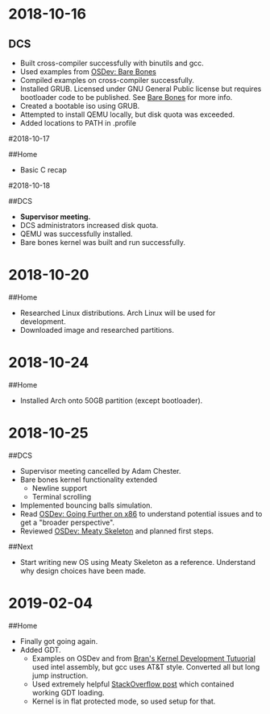 # 2018-10-16

## DCS

+ Built cross-compiler successfully with binutils and gcc.
+ Used examples from [OSDev: Bare Bones][1]
+ Compiled examples on cross-compiler successfully.
+ Installed GRUB. Licensed under GNU General Public license but requires bootloader code to be published. See [Bare Bones][1] for more info.
+ Created a bootable iso using GRUB.
+ Attempted to install QEMU locally, but disk quota was exceeded.
+ Added locations to PATH in .profile

[1]: https://wiki.osdev.org/Bare_Bones

#2018-10-17

##Home

+ Basic C recap

#2018-10-18

##DCS

+ **Supervisor meeting.**
+ DCS administrators increased disk quota.
+ QEMU was successfully installed.
+ Bare bones kernel was built and run successfully.

# 2018-10-20

##Home

+ Researched Linux distributions. Arch Linux will be used for development.
+ Downloaded image and researched partitions.

# 2018-10-24

##Home

+ Installed Arch onto 50GB partition (except bootloader).

# 2018-10-25

##DCS

+ Supervisor meeting cancelled by Adam Chester.
+ Bare bones kernel functionality extended
  + Newline support
  + Terminal scrolling
+ Implemented bouncing balls simulation.
+ Read [OSDev: Going Further on x86][2] to understand potential issues and to get a "broader perspective".
+ Reviewed [OSDev: Meaty Skeleton][3] and planned first steps.

[2]: https://wiki.osdev.org/Going_Further_on_x86
[3]: https://wiki.osdev.org/Meaty_Skeleton

##Next

+ Start writing new OS using Meaty Skeleton as a reference. Understand why design choices have been made.

# 2019-02-04

##Home

+ Finally got going again.
+ Added GDT.
  + Examples on OSDev and from [Bran's Kernel Development Tutuorial][4] used intel assembly, but gcc uses AT&T style. Converted all but long jump instruction.
  + Used extremely helpful [StackOverflow post][5] which contained working GDT loading.
  + Kernel is in flat protected mode, so used setup for that.

[4]: http://www.osdever.net/bkerndev/Docs/gdt.htm
[5]: https://stackoverflow.com/questions/49438550/assembly-executing-a-long-jump-with-an-offset-with-different-syntax
